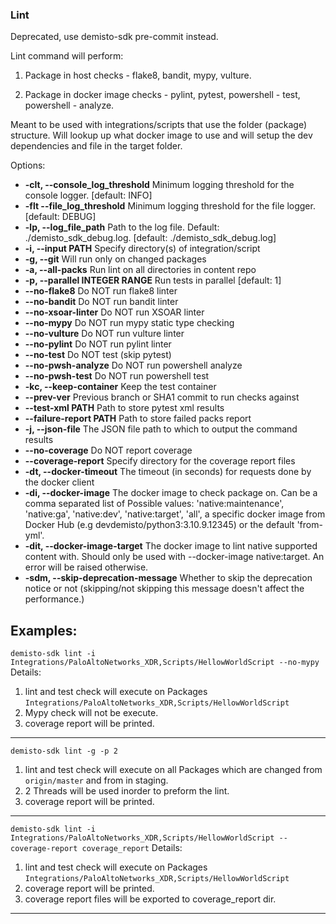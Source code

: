 ### Lint

  Deprecated, use demisto-sdk pre-commit instead.
  
  Lint command will perform:

  1. Package in host checks - flake8, bandit, mypy, vulture.

  2. Package in docker image checks -  pylint, pytest, powershell - test, powershell -
  analyze.

  Meant to be used with integrations/scripts that use the folder (package) structure. Will
  lookup up what docker image to use and will setup the dev dependencies and file in the target
  folder.

Options:
* **-clt, --console_log_threshold**
  Minimum logging threshold for the console logger.  [default: INFO]
* **-flt --file_log_threshold**
  Minimum logging threshold for the file logger. [default: DEBUG]
* **-lp, --log_file_path**
  Path to the log file. Default: ./demisto_sdk_debug.log. [default: ./demisto_sdk_debug.log]
* **-i, --input PATH**
    Specify directory(s) of integration/script
* **-g, --git**
    Will run only on changed packages
* **-a, --all-packs**
    Run lint on all directories in content repo
* **-p, --parallel INTEGER RANGE**
    Run tests in parallel  [default: 1]
* **--no-flake8**
    Do NOT run flake8 linter
* **--no-bandit**
    Do NOT run bandit linter
* **--no-xsoar-linter**
    Do NOT run XSOAR linter
* **--no-mypy**
    Do NOT run mypy static type checking
* **--no-vulture**
    Do NOT run vulture linter
* **--no-pylint**
    Do NOT run pylint linter
* **--no-test**
    Do NOT test (skip pytest)
* **--no-pwsh-analyze**
    Do NOT run powershell analyze
* **--no-pwsh-test**
    Do NOT run powershell test
* **-kc, --keep-container**
    Keep the test container
* **--prev-ver**
    Previous branch or SHA1 commit to run checks against
* **--test-xml PATH**
    Path to store pytest xml results
* **--failure-report PATH**
    Path to store failed packs report
* **-j, --json-file**
    The JSON file path to which to output the command results
* **--no-coverage**
    Do NOT report coverage
* **--coverage-report**
    Specify directory for the coverage report files
* **-dt, --docker-timeout**
    The timeout (in seconds) for requests done by the docker client
* **-di, --docker-image**
    The docker image to check package on. Can be a comma separated list of Possible values: 'native:maintenance', 'native:ga', 'native:dev', 'native:target', 'all', a specific docker image from Docker Hub (e.g devdemisto/python3:3.10.9.12345) or the default 'from-yml'.
* **-dit, --docker-image-target**
    The docker image to lint native supported content with. Should only be used with
    --docker-image native:target. An error will be raised otherwise.
* **-sdm, --skip-deprecation-message**
    Whether to skip the deprecation notice or not (skipping/not skipping this message doesn't affect the performance.)


**Examples**:
---
`demisto-sdk lint -i Integrations/PaloAltoNetworks_XDR,Scripts/HellowWorldScript --no-mypy`
Details:
1. lint and test check will execute on Packages `Integrations/PaloAltoNetworks_XDR,Scripts/HellowWorldScript`
2. Mypy check will not be execute.
3. coverage report will be printed.
---
`demisto-sdk lint -g -p 2`
1. lint and test check will execute on all Packages which are changed from `origin/master` and from in staging.
2. 2 Threads will be used inorder to preform the lint.
3. coverage report will be printed.
---
`demisto-sdk lint -i Integrations/PaloAltoNetworks_XDR,Scripts/HellowWorldScript --coverage-report coverage_report`
Details:
1. lint and test check will execute on Packages `Integrations/PaloAltoNetworks_XDR,Scripts/HellowWorldScript`
2. coverage report will be printed.
3. coverage report files will be exported to coverage_report dir.
---
